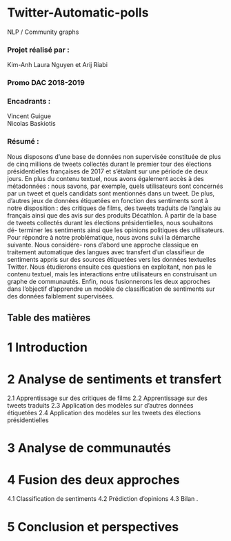 # Twitter-Automatic-polls
NLP / Community graphs

### Projet réalisé par :
Kim-Anh Laura Nguyen et Arij Riabi
### Promo DAC 2018-2019
### Encadrants :
Vincent Guigue <br/>
Nicolas Baskiotis

### Résumé :
Nous disposons d’une base de données non supervisée constituée de plus de cinq millions de
tweets collectés durant le premier tour des élections présidentielles françaises de 2017 et s’étalant
sur une période de deux jours. En plus du contenu textuel, nous avons également accès à des
métadonnées : nous savons, par exemple, quels utilisateurs sont concernés par un tweet et quels
candidats sont mentionnés dans un tweet. De plus, d’autres jeux de données étiquetées en fonction
des sentiments sont à notre disposition : des critiques de films, des tweets traduits de l’anglais au
français ainsi que des avis sur des produits Décathlon.
À partir de la base de tweets collectés durant les élections présidentielles, nous souhaitons dé-
terminer les sentiments ainsi que les opinions politiques des utilisateurs.
Pour répondre à notre problématique, nous avons suivi la démarche suivante. Nous considére-
rons d’abord une approche classique en traitement automatique des langues avec transfert d’un
classifieur de sentiments appris sur des sources étiquetées vers les données textuelles Twitter. Nous
étudierons ensuite ces questions en exploitant, non pas le contenu textuel, mais les interactions
entre utilisateurs en construisant un graphe de communautés. Enfin, nous fusionnerons les deux
approches dans l’objectif d’apprendre un modèle de classification de sentiments sur des données
faiblement supervisées.
## Table des matières
# 1 Introduction
# 2 Analyse de sentiments et transfert
2.1 Apprentissage sur des critiques de films 
2.2 Apprentissage sur des tweets traduits
2.3 Application des modèles sur d’autres données étiquetées 
2.4 Application des modèles sur les tweets des élections présidentielles
# 3 Analyse de communautés
# 4 Fusion des deux approches
4.1 Classification de sentiments 
4.2 Prédiction d’opinions 
4.3 Bilan .
# 5 Conclusion et perspectives 
